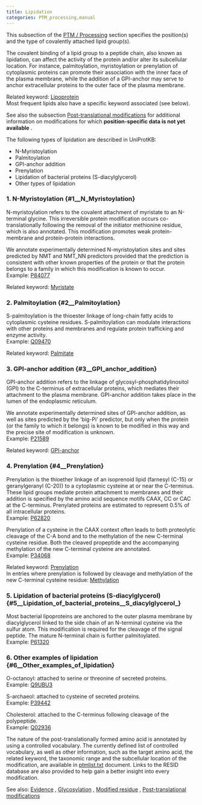 ```yaml
---
title: Lipidation
categories: PTM_processing,manual
---
```


This subsection of the [PTM / Processing](http://www.uniprot.org/help/ptm%5Fprocessing%5Fsection) section specifies the position(s) and the type of covalently attached lipid group(s).

The covalent binding of a lipid group to a peptide chain, also known as lipidation, can affect the activity of the protein and/or alter its subcellular location. For instance, palmitoylation, myristoylation or prenylation of cytoplasmic proteins can promote their association with the inner face of the plasma membrane, while the addition of a GPI-anchor may serve to anchor extracellular proteins to the outer face of the plasma membrane.

Related keyword: [Lipoprotein](http://www.uniprot.org/keywords/449)  
Most frequent lipids also have a specific keyword associated (see below).

See also the subsection [Post-translational modifications](http://www.uniprot.org/help/post-translational%5Fmodification) for additional information on modifications for which **position-specific data is not yet available** .

The following types of lipidation are described in UniProtKB:

-   N-Myristoylation
-   Palmitoylation
-   GPI-anchor addition
-   Prenylation
-   Lipidation of bacterial proteins (S-diacylglycerol)
-   Other types of lipidation

### 1. N-Myristoylation {\#1\_\_N\_Myristoylation}

N-myristoylation refers to the covalent attachment of myristate to an N-terminal glycine. This irreversible protein modification occurs co- translationally following the removal of the initiator methionine residue, which is also annotated. This modification promotes weak protein-membrane and protein-protein interactions.

We annotate experimentally determined N-myristoylation sites and sites predicted by NMT and NMT\_NN predictors provided that the prediction is consistent with other known properties of the protein or that the protein belongs to a family in which this modification is known to occur.  
Example: [P84077](https://www.uniprot.org/uniprotkb/P84077#ptm%5Fprocessing)

Related keyword: [Myristate](http://www.uniprot.org/keywords/519)

### 2. Palmitoylation {\#2\_\_Palmitoylation}

S-palmitoylation is the thioester linkage of long-chain fatty acids to cytoplasmic cysteine residues. S-palmitoylation can modulate interactions with other proteins and membranes and regulate protein trafficking and enzyme activity.  
Example: [Q09470](https://www.uniprot.org/uniprotkb/Q09470#ptm%5Fprocessing)

Related keyword: [Palmitate](http://www.uniprot.org/keywords/564)

### 3. GPI-anchor addition {\#3\_\_GPI\_anchor\_addition}

GPI-anchor addition refers to the linkage of glycosyl-phosphatidylinositol (GPI) to the C-terminus of extracellular proteins, which mediates their attachment to the plasma membrane. GPI-anchor addition takes place in the lumen of the endoplasmic reticulum.

We annotate experimentally determined sites of GPI-anchor addition, as well as sites predicted by the 'big-Pi' predictor, but only when the protein (or the family to which it belongs) is known to be modified in this way and the precise site of modification is unknown.  
Example: [P21589](https://www.uniprot.org/uniprotkb/P21589#ptm_processing)

Related keyword: [GPI-anchor](http://www.uniprot.org/keywords/336)

### 4. Prenylation {\#4\_\_Prenylation}

Prenylation is the thioether linkage of an isoprenoid lipid (farnesyl (C-15) or geranylgeranyl (C-20)) to a cytoplasmic cysteine at or near the C-terminus. These lipid groups mediate protein attachment to membranes and their addition is specified by the amino acid sequence motifs CAAX, CC or CAC at the C-terminus. Prenylated proteins are estimated to represent 0.5% of all intracellular proteins.  
Example: [P62820](https://www.uniprot.org/uniprotkb/P62820#ptm%5Fprocessing)

Prenylation of a cysteine in the CAAX context often leads to both proteolytic cleavage of the C-A bond and to the methylation of the new C-terminal cysteine residue. Both the cleaved propeptide and the accompanying methylation of the new C-terminal cysteine are annotated.  
Example: [P34068](https://www.uniprot.org/uniprotkb/P34068#ptm_processing)

Related keyword: [Prenylation](http://www.uniprot.org/keywords/636)  
In entries where prenylation is followed by cleavage and methylation of the new C-terminal cysteine residue: [Methylation](http://www.uniprot.org/keywords/488)

### 5. Lipidation of bacterial proteins (S-diacylglycerol) {\#5\_\_Lipidation\_of\_bacterial\_proteins\_\_S\_diacylglycerol\_}

Most bacterial lipoproteins are anchored to the outer plasma membrane by diacylglycerol linked to the side chain of an N-terminal cysteine via the sulfur atom. This modification is required for the cleavage of the signal peptide. The mature N-terminal chain is further palmitoylated.  
Example: [P61320](https://www.uniprot.org/uniprotkb/P61320#ptm_processing)

### 6. Other examples of lipidation {\#6\_\_Other\_examples\_of\_lipidation}

O-octanoyl: attached to serine or threonine of secreted proteins.  
Example: [Q9UBU3](https://www.uniprot.org/uniprotkb/Q9UBU3#ptm_processing)

S-archaeol: attached to cysteine of secreted proteins.  
Example: [P39442](https://www.uniprot.org/uniprotkb/P39442#ptm_processing)

Cholesterol: attached to the C-terminus following cleavage of the  
polypeptide.  
Example: [Q02936](https://www.uniprot.org/uniprotkb/Q02936#ptm_processing)

The nature of the post-translationally formed amino acid is annotated by using a controlled vocabulary. The currently defined list of controlled vocabulary, as well as other information, such as the target amino acid, the related keyword, the taxonomic range and the subcellular location of the modification, are available in [ptmlist.txt](http://www.uniprot.org/docs/ptm) document. Links to the RESID database are also provided to help gain a better insight into every modification.

See also: [Evidence](https://www.uniprot.org/help/evidences) , [Glycosylation](https://www.uniprot.org/help/carbohyd) , [Modified residue](https://www.uniprot.org/help/mod_res) , [Post-translational modifications](http://www.uniprot.org/help/post-translational_modification)
